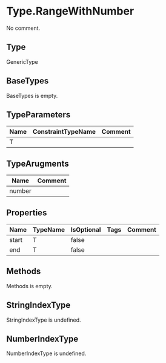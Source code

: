 # Type.RangeWithNumber

No comment.

## Type

GenericType

## BaseTypes

BaseTypes is empty.

## TypeParameters

Name|ConstraintTypeName|Comment
---|---|---
T||

## TypeArugments

Name|Comment
---|---
number|

## Properties

Name|TypeName|IsOptional|Tags|Comment
---|---|---|---|---
start|T|false||
end|T|false||

## Methods

Methods is empty.

## StringIndexType

StringIndexType is undefined.

## NumberIndexType

NumberIndexType is undefined.
